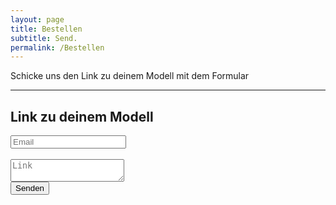 ```yaml
---
layout: page
title: Bestellen
subtitle: Send.
permalink: /Bestellen
---
```


Schicke uns den Link zu deinem Modell mit dem Formular

---
 
<div id="contact">
        <h2>Link zu deinem Modell</h2>
        <div id="contact-form">
                <form action="https://formspree.io/f/xoqryboa" method="POST">
                <input type="hidden" name="_subject" value="Contact request from personal website" />
                <input type="email" name="_replyto" placeholder="Email" required>
                <br>
                <br>
                <textarea name="message" placeholder="Link" required></textarea>
                <br>
                <button type="submit">Senden</button>
            </form>
        </div>
    </div>